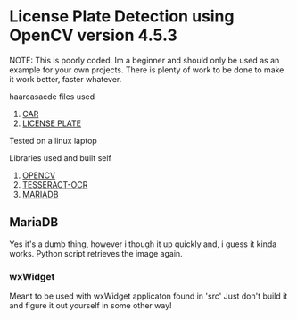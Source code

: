 # License Plate Detection using OpenCV version 4.5.3

NOTE: This is poorly coded. Im a beginner and should only be used as an example for your own projects.
There is plenty of work to be done to make it work better, faster whatever.

haarcasacde files used

1. [CAR](https://gist.github.com/199995/37e1e0af2bf8965e8058a9dfa3285bc6)
2. [LICENSE PLATE](https://github.com/opencv/opencv/blob/4.5.3/data/haarcascades/haarcascade_russian_plate_number.xml)

Tested on a linux laptop

Libraries used and built self

1. [OPENCV](https://github.com/opencv/opencv)
2. [TESSERACT-OCR](https://github.com/tesseract-ocr/tessdoc)
3. [MARIADB](https://mariadb.com/kb/en/about-mariadb-connector-c/)

## MariaDB

Yes it's a dumb thing, however i though it up quickly and, i guess it kinda works.
Python script retrieves the image again.

### wxWidget

Meant to be used with wxWidget applicaton found in 'src'
Just don't build it and figure it out yourself in some other way!

